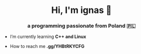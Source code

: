 <h1 align="center">Hi, I'm ignas 👋</h1>
<h3 align="center">a programming passionate from Poland 🇵🇱</h3>

- I’m currently learning **C++ and Linux**

- How to reach me **.gg/YHBtRKYCFG**

<p align="left">
</p>
